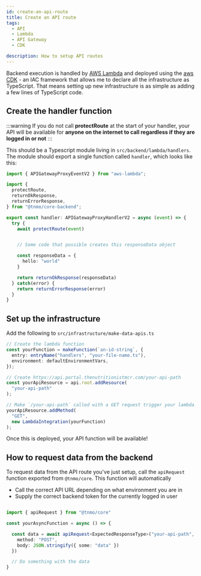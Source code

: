 ```yaml
---
id: create-an-api-route
title: Create an API route
tags:
  - API
  - Lambda
  - API Gateway
  - CDK

description: How to setup API routes
---
```


Backend execution is handled by [AWS Lambda](https://aws.amazon.com/lambda/) and deployed using the [aws CDK](https://aws.amazon.com/cdk/) - an IAC framework that allows me to declare all the infrastructure as TypeScript. That means setting up new infrastructure is as simple as adding a few lines of TypeScript code.

## Create the handler function

:::warning
If you do not call **protectRoute** at the start of your handler, your API will be available for **anyone on the internet to call regardless if they are logged in or not**
:::

This should be a Typescript module living in `src/backend/lambda/handlers`. The module should export a single function called `handler`, which looks like this:

```TypeScript
import { APIGatewayProxyEventV2 } from "aws-lambda";

import {
  protectRoute,
  returnOkResponse,
  returnErrorResponse,
} from "@tnmo/core-backend";

export const handler: APIGatewayProxyHandlerV2 = async (event) => {
  try {
    await protectRoute(event)


    // Some code that possible creates this responseData object

    const responseData = {
      hello: "world"
    }

    return returnOkResponse(responseData)
  } catch(error) {
    return returnErrorResponse(error)
  }
}
```

## Set up the infrastructure

Add the following to `src/infrastructure/make-data-apis.ts`

```TypeScript
// Create the lambda function
const yourFunction = makeFunction(`an-id-string`, {
  entry: entryName("handlers", "your-file-name.ts"),
  environment: defaultEnvironmentVars,
});

// Create https://api.portal.thenutritionistmcr.com/your-api-path
const yourApiResource = api.root.addResource(
  "your-api-path"
);

// Make `/your-api-path` called with a GET request trigger your lambda function
yourApiResource.addMethod(
  "GET",
  new LambdaIntegration(yourFunction)
);
```

Once this is deployed, your API function will be available!

## How to request data from the backend

To request data from the API route you've just setup, call the `apiRequest` function exported from `@tnmo/core`. This function will automatically

- Call the correct API URL depending on what environment you are in
- Supply the correct backend token for the currently logged in user

```TypeScript

import { apiRequest } from "@tnmo/core"

const yourAsyncFunction = async () => {

  const data = await apiRequest<ExpectedResponseType>("your-api-path", {
    method: "POST",
    body: JSON.stringify({ some: "data" })
  })

  // Do something with the data
}

```

